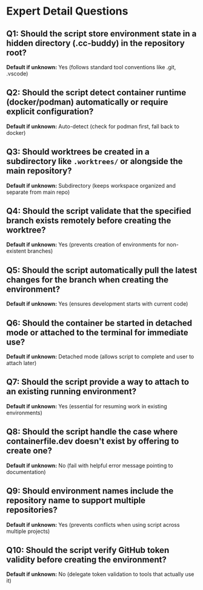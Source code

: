 # Expert Detail Questions

## Q1: Should the script store environment state in a hidden directory (.cc-buddy) in the repository root?
**Default if unknown:** Yes (follows standard tool conventions like .git, .vscode)

## Q2: Should the script detect container runtime (docker/podman) automatically or require explicit configuration?
**Default if unknown:** Auto-detect (check for podman first, fall back to docker)

## Q3: Should worktrees be created in a subdirectory like `.worktrees/` or alongside the main repository?
**Default if unknown:** Subdirectory (keeps workspace organized and separate from main repo)

## Q4: Should the script validate that the specified branch exists remotely before creating the worktree?
**Default if unknown:** Yes (prevents creation of environments for non-existent branches)

## Q5: Should the script automatically pull the latest changes for the branch when creating the environment?
**Default if unknown:** Yes (ensures development starts with current code)

## Q6: Should the container be started in detached mode or attached to the terminal for immediate use?
**Default if unknown:** Detached mode (allows script to complete and user to attach later)

## Q7: Should the script provide a way to attach to an existing running environment?
**Default if unknown:** Yes (essential for resuming work in existing environments)

## Q8: Should the script handle the case where containerfile.dev doesn't exist by offering to create one?
**Default if unknown:** No (fail with helpful error message pointing to documentation)

## Q9: Should environment names include the repository name to support multiple repositories?
**Default if unknown:** Yes (prevents conflicts when using script across multiple projects)

## Q10: Should the script verify GitHub token validity before creating the environment?
**Default if unknown:** No (delegate token validation to tools that actually use it)